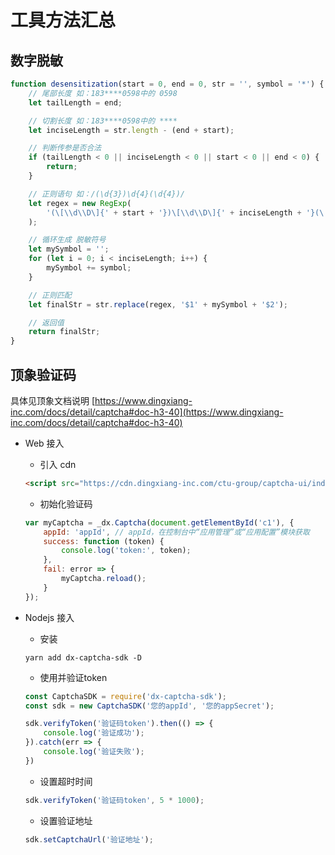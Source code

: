 # 工具方法汇总

## 数字脱敏

```js
function desensitization(start = 0, end = 0, str = '', symbol = '*') {
    // 尾部长度 如：183****0598中的 0598
    let tailLength = end;

    // 切割长度 如：183****0598中的 ****
    let inciseLength = str.length - (end + start);

    // 判断传参是否合法
    if (tailLength < 0 || inciseLength < 0 || start < 0 || end < 0) {
        return;
    }

    // 正则语句 如：/(\d{3})\d{4}(\d{4})/
    let regex = new RegExp(
        '(\[\\d\\D\]{' + start + '})\[\\d\\D\]{' + inciseLength + '}(\[\\d\\D\]{' + tailLength + '})'
    );

    // 循环生成 脱敏符号
    let mySymbol = '';
    for (let i = 0; i < inciseLength; i++) {
        mySymbol += symbol;
    }

    // 正则匹配
    let finalStr = str.replace(regex, '$1' + mySymbol + '$2');

    // 返回值
    return finalStr;
}
```

## 顶象验证码

具体见顶象文档说明 [https://www.dingxiang-inc.com/docs/detail/captcha#doc-h3-40](https://www.dingxiang-inc.com/docs/detail/captcha#doc-h3-40)

* Web 接入

    - 引入 cdn
    ```html
    <script src="https://cdn.dingxiang-inc.com/ctu-group/captcha-ui/index.js"></script>
    ```

    - 初始化验证码
    ```js
    var myCaptcha = _dx.Captcha(document.getElementById('c1'), {
        appId: 'appId', // appId，在控制台中“应用管理”或“应用配置”模块获取
        success: function (token) {
            console.log('token:', token);
        },
        fail: error => {
            myCaptcha.reload();
        }
    });
    ```


* Nodejs 接入

    - 安装
    ```
    yarn add dx-captcha-sdk -D
    ```

    - 使用并验证token
    ```js
    const CaptchaSDK = require('dx-captcha-sdk');
    const sdk = new CaptchaSDK('您的appId', '您的appSecret');

    sdk.verifyToken('验证码token').then(() => {
        console.log('验证成功');
    }).catch(err => {
        console.log('验证失败');
    })
    ```

    - 设置超时时间

    ```js
    sdk.verifyToken('验证码token', 5 * 1000);
    ```

    - 设置验证地址

    ```js
    sdk.setCaptchaUrl('验证地址');
    ```
